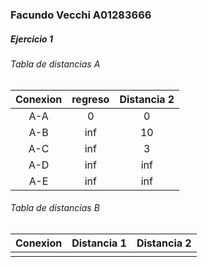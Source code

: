 ### Facundo Vecchi A01283666

##### Ejercicio 1
###### Tabla de distancias A
| Conexion | regreso | Distancia 2 |
|:--------:|:-----------:|:-----------:|
|   A-A    |      0      |      0      |
|   A-B    |     inf     |     10      |
|   A-C    |     inf     |      3      |
|   A-D    |     inf     |     inf     |
|   A-E    |     inf     |     inf     |

###### Tabla de distancias B
| Conexion | Distancia 1 | Distancia 2 |
|:--------:|:-----------:|:-----------:|
|          |             |             |
